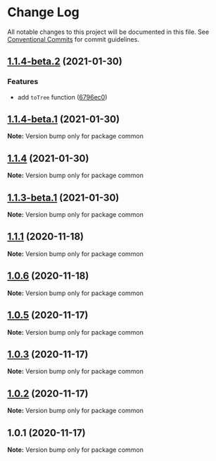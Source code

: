 # Change Log

All notable changes to this project will be documented in this file.
See [Conventional Commits](https://conventionalcommits.org) for commit guidelines.

## [1.1.4-beta.2](https://github.com/JinpingMa/lerna-demo/compare/v1.1.4-beta.1...v1.1.4-beta.2) (2021-01-30)


### Features

* add `toTree` function ([6796ec0](https://github.com/JinpingMa/lerna-demo/commit/6796ec0e921f88ba291562b0529797d296fd1b6f))





## [1.1.4-beta.1](https://github.com/JinpingMa/lerna-demo/compare/v1.1.4...v1.1.4-beta.1) (2021-01-30)

**Note:** Version bump only for package common





## [1.1.4](https://github.com/JinpingMa/lerna-demo/compare/v1.1.3-beta.1...v1.1.4) (2021-01-30)

**Note:** Version bump only for package common





## [1.1.3-beta.1](https://github.com/JinpingMa/lerna-demo/compare/v1.1.3-beta.0...v1.1.3-beta.1) (2021-01-30)

**Note:** Version bump only for package common





## [1.1.1](https://github.com/JinpingMa/lerna-demo/compare/v1.1.0...v1.1.1) (2020-11-18)

**Note:** Version bump only for package common





## [1.0.6](https://github.com/JinpingMa/lerna-demo/compare/v1.0.5...v1.0.6) (2020-11-18)

**Note:** Version bump only for package common





## [1.0.5](https://github.com/JinpingMa/lerna-demo/compare/v1.0.4...v1.0.5) (2020-11-17)

**Note:** Version bump only for package common





## [1.0.3](https://github.com/JinpingMa/lerna-demo/compare/v1.0.2...v1.0.3) (2020-11-17)

**Note:** Version bump only for package common





## [1.0.2](https://github.com/JinpingMa/lerna-demo/compare/v1.0.1...v1.0.2) (2020-11-17)

**Note:** Version bump only for package common





## 1.0.1 (2020-11-17)

**Note:** Version bump only for package common
